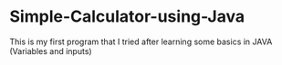 # Simple-Calculator-using-Java
This is my first program that I tried after learning some basics in JAVA (Variables and inputs)
